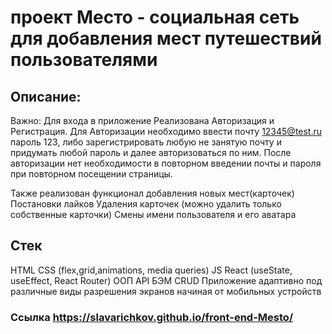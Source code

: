 # проект Место - социальная сеть для добавления мест путешествий пользователями

## Описание: 
Важно: Для входа в приложение Реализована Авторизация и Регистрация.
Для Авторизации необходимо ввести почту 12345@test.ru пароль 123, либо зарегистрировать любую не занятую почту и придумать любой пароль и далее авторизоваться по ним.
После авторизации нет необходимости в повторном введении почты и пароля при повторном посещении страницы.

Также реализован функционал добавления новых мест(карточек)
Постановки лайков
Удаления карточек (можно удалить только собственные карточки)
Смены имени пользователя и его аватара

## Стек
HTML
CSS (flex,grid,animations, media queries)
JS
React (useState, useEffect, React Router)
ООП
API
БЭМ
CRUD
Приложение адаптивно под различные виды разрешения экранов начиная от мобильных устройств

### Ссылка https://slavarichkov.github.io/front-end-Mesto/




